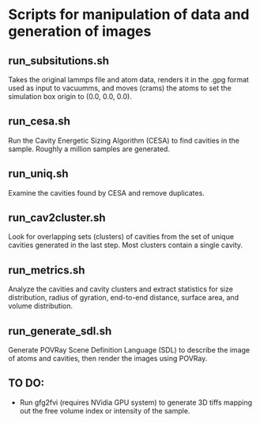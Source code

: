 # Scripts for manipulation of data and generation of images

## run_subsitutions.sh

Takes the original lammps file and atom data, renders it in the .gpg format used as input to vacuumms, and moves (crams) the atoms to set the simulation box origin to (0.0, 0.0, 0.0).

## run_cesa.sh

Run the Cavity Energetic Sizing Algorithm (CESA) to find cavities in the sample. Roughly a million samples are generated. 

## run_uniq.sh

Examine the cavities found by CESA and remove duplicates.

## run_cav2cluster.sh

Look for overlapping sets (clusters) of cavities from the set of unique cavities generated in the last step. Most clusters contain a single cavity.

## run_metrics.sh

Analyze the cavities and cavity clusters and extract statistics for size distribution, radius of gyration, end-to-end distance, surface area, and volume distribution.

## run_generate_sdl.sh

Generate POVRay Scene Definition Language (SDL) to describe the image of atoms and cavities, then render the images using POVRay. 

## TO DO:

- Run gfg2fvi (requires NVidia GPU system) to generate 3D tiffs mapping out the free volume index or intensity of the sample. 


